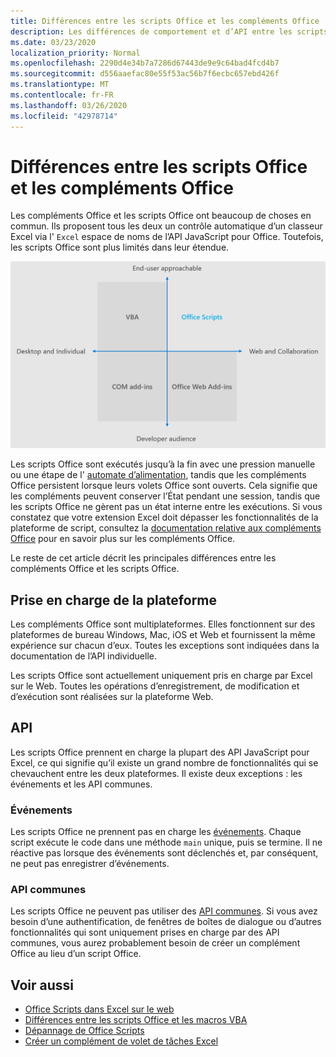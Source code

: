 ```yaml
---
title: Différences entre les scripts Office et les compléments Office
description: Les différences de comportement et d’API entre les scripts Office et les compléments Office.
ms.date: 03/23/2020
localization_priority: Normal
ms.openlocfilehash: 2290d4e34b7a7286d67443de9e9c64bad4fcd4b7
ms.sourcegitcommit: d556aaefac80e55f53ac56b7f6ecbc657ebd426f
ms.translationtype: MT
ms.contentlocale: fr-FR
ms.lasthandoff: 03/26/2020
ms.locfileid: "42978714"
---
```

# <a name="differences-between-office-scripts-and-office-add-ins"></a>Différences entre les scripts Office et les compléments Office

Les compléments Office et les scripts Office ont beaucoup de choses en commun. Ils proposent tous les deux un contrôle automatique d’un classeur Excel via l' `Excel` espace de noms de l’API JavaScript pour Office. Toutefois, les scripts Office sont plus limités dans leur étendue.

![Diagramme à quatre quadrants montrant les zones ciblées pour différentes solutions d’extensibilité Office. Les scripts Office et les compléments Office Web sont centrés sur le Web et la collaboration, mais les scripts Office répondent aux utilisateurs finaux (tandis que les compléments Web Office ciblent les développeurs professionnels).)](../images/office-programmability-diagram.png)

Les scripts Office sont exécutés jusqu’à la fin avec une pression manuelle ou une étape de l' [automate d’alimentation](https://flow.microsoft.com/), tandis que les compléments Office persistent lorsque leurs volets Office sont ouverts. Cela signifie que les compléments peuvent conserver l’État pendant une session, tandis que les scripts Office ne gèrent pas un état interne entre les exécutions. Si vous constatez que votre extension Excel doit dépasser les fonctionnalités de la plateforme de script, consultez la [documentation relative aux compléments Office](/office/dev/add-ins) pour en savoir plus sur les compléments Office.

Le reste de cet article décrit les principales différences entre les compléments Office et les scripts Office.

## <a name="platform-support"></a>Prise en charge de la plateforme

Les compléments Office sont multiplateformes. Elles fonctionnent sur des plateformes de bureau Windows, Mac, iOS et Web et fournissent la même expérience sur chacun d’eux. Toutes les exceptions sont indiquées dans la documentation de l’API individuelle.

Les scripts Office sont actuellement uniquement pris en charge par Excel sur le Web. Toutes les opérations d’enregistrement, de modification et d’exécution sont réalisées sur la plateforme Web.

## <a name="apis"></a>API

Les scripts Office prennent en charge la plupart des API JavaScript pour Excel, ce qui signifie qu’il existe un grand nombre de fonctionnalités qui se chevauchent entre les deux plateformes. Il existe deux exceptions : les événements et les API communes.

### <a name="events"></a>Événements

Les scripts Office ne prennent pas en charge les [événements](/office/dev/add-ins/excel/excel-add-ins-events). Chaque script exécute le code dans une méthode `main` unique, puis se termine. Il ne réactive pas lorsque des événements sont déclenchés et, par conséquent, ne peut pas enregistrer d’événements.

### <a name="common-apis"></a>API communes

Les scripts Office ne peuvent pas utiliser des [API communes](/javascript/api/office). Si vous avez besoin d’une authentification, de fenêtres de boîtes de dialogue ou d’autres fonctionnalités qui sont uniquement prises en charge par des API communes, vous aurez probablement besoin de créer un complément Office au lieu d’un script Office.

## <a name="see-also"></a>Voir aussi

- [Office Scripts dans Excel sur le web](../overview/excel.md)
- [Différences entre les scripts Office et les macros VBA](vba-differences.md)
- [Dépannage de Office Scripts](../testing/troubleshooting.md)
- [Créer un complément de volet de tâches Excel](/office/dev/add-ins/quickstarts/excel-quickstart-jquery)
